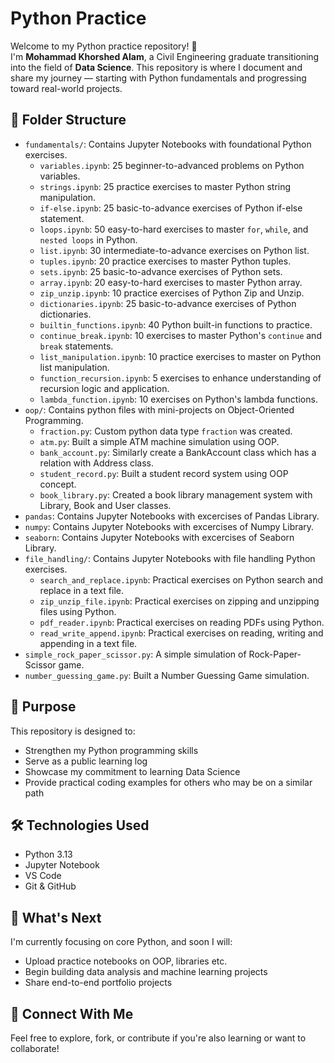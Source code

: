 # Python Practice

Welcome to my Python practice repository! 👋  
I'm **Mohammad Khorshed Alam**, a Civil Engineering graduate transitioning into the field of **Data Science**. This repository is where I document and share my journey — starting with Python fundamentals and progressing toward real-world projects.

## 📁 Folder Structure

- `fundamentals/`: Contains Jupyter Notebooks with foundational Python exercises.
  - `variables.ipynb`: 25 beginner-to-advanced problems on Python variables.
  - `strings.ipynb`: 25 practice exercises to master Python string manipulation.
  - `if-else.ipynb`: 25 basic-to-advance exercises of Python if-else statement.
  - `loops.ipynb`: 50 easy-to-hard exercises to master `for`, `while`, and `nested loops` in Python.
  - `list.ipynb`: 30 intermediate-to-advance exercises on Python list.
  - `tuples.ipynb`: 20 practice exercises to master Python tuples.
  - `sets.ipynb`: 25 basic-to-advance exercises of Python sets.
  - `array.ipynb`: 20 easy-to-hard exercises to master Python array.
  - `zip_unzip.ipynb`: 10 practice exercises of Python Zip and Unzip.
  - `dictionaries.ipynb`: 25 basic-to-advance exercises of Python dictionaries.
  - `builtin_functions.ipynb`: 40 Python built-in functions to practice.
  - `continue_break.ipynb`: 10 exercises to master Python's `continue` and `break` statements.
  - `list_manipulation.ipynb`: 10 practice exercises to master on Python list manipulation.
  - `function_recursion.ipynb`: 5 exercises to enhance understanding of recursion logic and application.
  - `lambda_function.ipynb`: 10 exercises on Python's lambda functions.
- `oop/`: Contains python files with mini-projects on Object-Oriented Programming.
  - `fraction.py`: Custom python data type `fraction` was created.
  - `atm.py`: Built a simple ATM machine simulation using OOP.
  - `bank_account.py`: Similarly create a BankAccount class which has a relation with Address class.
  - `student_record.py`: Built a student record system using OOP concept.
  - `book_library.py`: Created a book library management system with Library, Book and User classes.
- `pandas`: Contains Jupyter Notebooks with excercises of Pandas Library.
- `numpy`: Contains Jupyter Notebooks with excercises of Numpy Library.
- `seaborn`: Contains Jupyter Notebooks with excercises of Seaborn Library.
- `file_handling/`: Contains Jupyter Notebooks with file handling Python exercises.
  - `search_and_replace.ipynb`: Practical exercises on Python search and replace in a text file.
  - `zip_unzip_file.ipynb`: Practical exercises on zipping and unzipping files using Python.
  - `pdf_reader.ipynb`: Practical exercises on reading PDFs using Python.
  - `read_write_append.ipynb`: Practical exercises on reading, writing and appending in a text file.
- `simple_rock_paper_scissor.py`: A simple simulation of Rock-Paper-Scissor game.
- `number_guessing_game.py`: Built a Number Guessing Game simulation.

## 📌 Purpose

This repository is designed to:
- Strengthen my Python programming skills
- Serve as a public learning log
- Showcase my commitment to learning Data Science
- Provide practical coding examples for others who may be on a similar path

## 🛠️ Technologies Used

- Python 3.13
- Jupyter Notebook
- VS Code
- Git & GitHub

## 🚀 What's Next

I'm currently focusing on core Python, and soon I will:
- Upload practice notebooks on OOP, libraries etc.
- Begin building data analysis and machine learning projects
- Share end-to-end portfolio projects

## 🤝 Connect With Me

Feel free to explore, fork, or contribute if you're also learning or want to collaborate!

